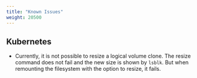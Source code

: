 ```yaml
---
title: "Known Issues"
weight: 20500
---
```

## Kubernetes

- Currently, it is not possible to resize a logical volume clone. The resize command does not fail and the new size 
  is shown by `lsblk`. But when remounting the filesystem with the option to resize, it fails.



